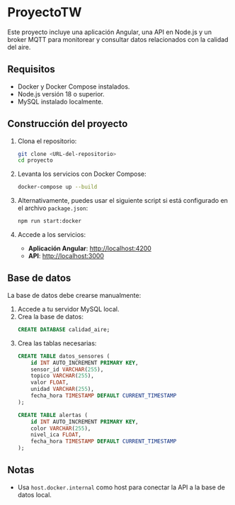 # ProyectoTW

Este proyecto incluye una aplicación Angular, una API en Node.js y un broker MQTT para monitorear y consultar datos relacionados con la calidad del aire.

## Requisitos
- Docker y Docker Compose instalados.
- Node.js versión 18 o superior.
- MySQL instalado localmente.

## Construcción del proyecto
1. Clona el repositorio:
   ```bash
   git clone <URL-del-repositorio>
   cd proyecto
   ```

2. Levanta los servicios con Docker Compose:
   ```bash
   docker-compose up --build
   ```

3. Alternativamente, puedes usar el siguiente script si está configurado en el archivo `package.json`:
   ```bash
   npm run start:docker
   ```

4. Accede a los servicios:
   - **Aplicación Angular**: [http://localhost:4200](http://localhost:4200)
   - **API**: [http://localhost:3000](http://localhost:3000)

## Base de datos
La base de datos debe crearse manualmente:
1. Accede a tu servidor MySQL local.
2. Crea la base de datos:
   ```sql
   CREATE DATABASE calidad_aire;
   ```
3. Crea las tablas necesarias:
   ```sql
   CREATE TABLE datos_sensores (
       id INT AUTO_INCREMENT PRIMARY KEY,
       sensor_id VARCHAR(255),
       topico VARCHAR(255),
       valor FLOAT,
       unidad VARCHAR(255),
       fecha_hora TIMESTAMP DEFAULT CURRENT_TIMESTAMP
   );

   CREATE TABLE alertas (
       id INT AUTO_INCREMENT PRIMARY KEY,
       color VARCHAR(255),
       nivel_ica FLOAT,
       fecha_hora TIMESTAMP DEFAULT CURRENT_TIMESTAMP
   );
   ```

## Notas
- Usa `host.docker.internal` como host para conectar la API a la base de datos local.
